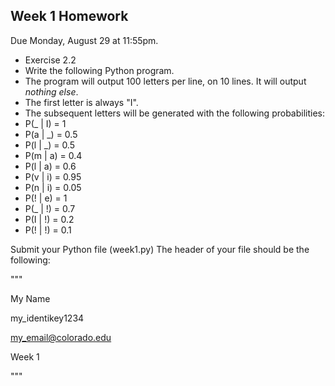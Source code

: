 Week 1 Homework
--
Due Monday, August 29 at 11:55pm.

* Exercise 2.2
* Write the following Python program.
 * The program will output 100 letters per line, on 10 lines.  It will output *nothing else*.
 * The first letter is always "I".
 * The subsequent letters will be generated with the following probabilities:
 * P(_ | I) = 1
 * P(a | _) = 0.5
 * P(l | _) = 0.5
 * P(m | a) = 0.4
 * P(l | a) = 0.6
 * P(v | i) = 0.95
 * P(n | i) = 0.05
 * P(! | e) = 1
 * P(_ | !) = 0.7
 * P(I | !) = 0.2
 * P(! | !) = 0.1
 
Submit your Python file (week1.py)  The header of your file should be the following:

"""

My Name

my_identikey1234

my_email@colorado.edu

Week 1

"""
